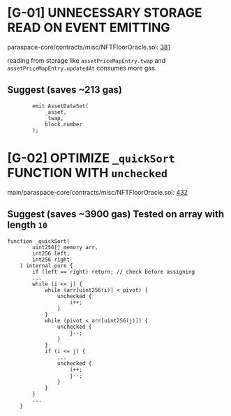 # [G-01] UNNECESSARY STORAGE READ ON EVENT EMITTING

paraspace-core/contracts/misc/NFTFloorOracle.sol: [381](https://github.com/code-423n4/2022-11-paraspace/blob/main/paraspace-core/contracts/misc/NFTFloorOracle.sol#L381)

reading from storage like ```assetPriceMapEntry.twap``` and ```assetPriceMapEntry.updatedAt``` consumes more gas.

## Suggest (saves ~213 gas)

```solidity
        emit AssetDataSet(
            _asset,
            _twap,
            block.number
        );
```

# [G-02] OPTIMIZE ```_quickSort``` FUNCTION WITH ```unchecked```

main/paraspace-core/contracts/misc/NFTFloorOracle.sol: [432](https://github.com/code-423n4/2022-11-paraspace/blob/main/paraspace-core/contracts/misc/NFTFloorOracle.sol#L432)

## Suggest (saves ~3900 gas) Tested on array with length `10`

```solidity
function _quickSort(
        uint256[] memory arr,
        int256 left,
        int256 right
    ) internal pure {
        if (left == right) return; // check before assigning
        ...
        while (i <= j) {
            while (arr[uint256(i)] < pivot) { 
                unchecked {
                    i++;
                }
            }
            while (pivot < arr[uint256(j)]) {
                unchecked {
                    j--;
                }
            }
            if (i <= j) {
                ...
                unchecked {
                    i++;
                    j--;
                }
            }
        }
        ...
    }
```